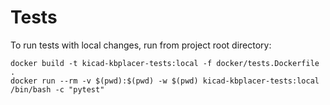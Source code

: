 # Tests

To run tests with local changes, run from project root directory:

```
docker build -t kicad-kbplacer-tests:local -f docker/tests.Dockerfile .
docker run --rm -v $(pwd):$(pwd) -w $(pwd) kicad-kbplacer-tests:local /bin/bash -c "pytest"
```


